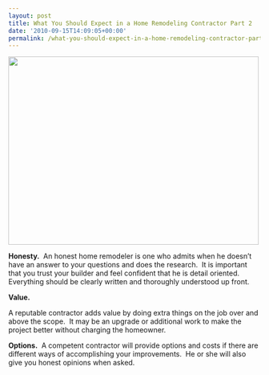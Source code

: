 ```yaml
---
layout: post
title: What You Should Expect in a Home Remodeling Contractor Part 2
date: '2010-09-15T14:09:05+00:00'
permalink: /what-you-should-expect-in-a-home-remodeling-contractor-part-2/
---
```

<strong><a href="http://www.murraylampert.com/about/"><img class="aligncenter size-full wp-image-517" title="500_1190239443_homeimprovement_ca" src="http://murraylampert.com/wp-content/uploads/2010/09/500_1190239443_homeimprovement_ca1.jpg" alt="" width="500" height="375" /></a></strong>

<strong>Honesty.</strong>  An honest home remodeler is one who admits when he doesn’t have an answer to your questions and does the research.  It is important that you trust your builder and feel confident that he is detail oriented.  Everything should be clearly written and thoroughly understood up front.

<strong>Value.</strong> 

A reputable contractor adds value by doing extra things on the job over and above the scope.  It may be an upgrade or additional work to make the project better without charging the homeowner.

<strong>Options.</strong>  A competent contractor will provide options and costs if there are different ways of accomplishing your improvements.  He or she will also give you honest opinions when asked.
